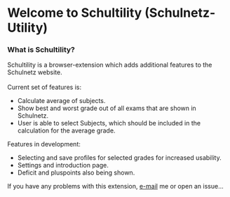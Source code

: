 # Welcome to Schultility (Schulnetz-Utility)

### What is Schultility?
Schultility is a browser-extension which adds additional features to the Schulnetz website.\
\
Current set of features is:
- Calculate average of subjects.
- Show best and worst grade out of all exams that are shown in Schulnetz.
- User is able to select Subjects, which should be included in the calculation for the average grade.

Features in development:
- Selecting and save profiles for selected grades for increased usability. 
- Settings and introduction page.
- Deficit and pluspoints also being shown.

If you have any problems with this extension, [e-mail](mailto:benjaminmikagerresheim@gmail.com) me or open an issue...

